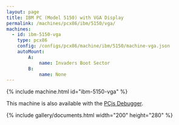 ```yaml
---
layout: page
title: IBM PC (Model 5150) with VGA Display
permalink: /machines/pcx86/ibm/5150/vga/
machines:
  - id: ibm-5150-vga
    type: pcx86
    config: /configs/pcx86/machine/ibm/5150/machine-vga.json
    autoMount:
        A:
            name: Invaders Boot Sector
        B:
            name: None
---
```


{% include machine.html id="ibm-5150-vga" %}

This machine is also available with the <a href="debugger/" onclick="pcjsOnClick(this)">PCjs Debugger</a>.

{% include gallery/documents.html width="200" height="280" %}
